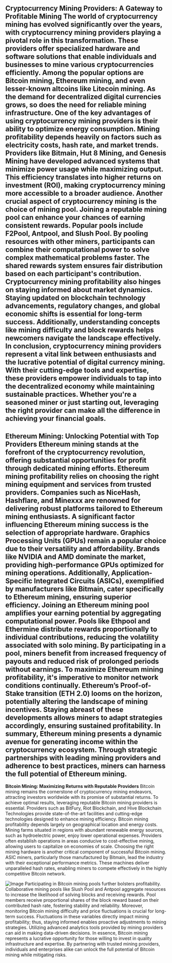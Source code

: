 **Cryptocurrency Mining Providers: A Gateway to Profitable Mining**
The world of cryptocurrency mining has evolved significantly over the years, with cryptocurrency mining providers playing a pivotal role in this transformation. These providers offer specialized hardware and software solutions that enable individuals and businesses to mine various cryptocurrencies efficiently. Among the popular options are Bitcoin mining, Ethereum mining, and even lesser-known altcoins like Litecoin mining. As the demand for decentralized digital currencies grows, so does the need for reliable mining infrastructure.
One of the key advantages of using cryptocurrency mining providers is their ability to optimize energy consumption. Mining profitability depends heavily on factors such as electricity costs, hash rate, and market trends. Providers like Bitmain, Hut 8 Mining, and Genesis Mining have developed advanced systems that minimize power usage while maximizing output. This efficiency translates into higher returns on investment (ROI), making cryptocurrency mining more accessible to a broader audience.
Another crucial aspect of cryptocurrency mining is the choice of mining pool. Joining a reputable mining pool can enhance your chances of earning consistent rewards. Popular pools include F2Pool, Antpool, and Slush Pool. By pooling resources with other miners, participants can combine their computational power to solve complex mathematical problems faster. The shared rewards system ensures fair distribution based on each participant's contribution.
Cryptocurrency mining profitability also hinges on staying informed about market dynamics. Staying updated on blockchain technology advancements, regulatory changes, and global economic shifts is essential for long-term success. Additionally, understanding concepts like mining difficulty and block rewards helps newcomers navigate the landscape effectively.
In conclusion, cryptocurrency mining providers represent a vital link between enthusiasts and the lucrative potential of digital currency mining. With their cutting-edge tools and expertise, these providers empower individuals to tap into the decentralized economy while maintaining sustainable practices. Whether you're a seasoned miner or just starting out, leveraging the right provider can make all the difference in achieving your financial goals.
---
**Ethereum Mining: Unlocking Potential with Top Providers**
Ethereum mining stands at the forefront of the cryptocurrency revolution, offering substantial opportunities for profit through dedicated mining efforts. Ethereum mining profitability relies on choosing the right mining equipment and services from trusted providers. Companies such as NiceHash, Hashflare, and Minexxx are renowned for delivering robust platforms tailored to Ethereum mining enthusiasts.
A significant factor influencing Ethereum mining success is the selection of appropriate hardware. Graphics Processing Units (GPUs) remain a popular choice due to their versatility and affordability. Brands like NVIDIA and AMD dominate the market, providing high-performance GPUs optimized for mining operations. Additionally, Application-Specific Integrated Circuits (ASICs), exemplified by manufacturers like Bitmain, cater specifically to Ethereum mining, ensuring superior efficiency.
Joining an Ethereum mining pool amplifies your earning potential by aggregating computational power. Pools like Ethpool and Ethermine distribute rewards proportionally to individual contributions, reducing the volatility associated with solo mining. By participating in a pool, miners benefit from increased frequency of payouts and reduced risk of prolonged periods without earnings.
To maximize Ethereum mining profitability, it's imperative to monitor network conditions continually. Ethereum’s Proof-of-Stake transition (ETH 2.0) looms on the horizon, potentially altering the landscape of mining incentives. Staying abreast of these developments allows miners to adapt strategies accordingly, ensuring sustained profitability.
In summary, Ethereum mining presents a dynamic avenue for generating income within the cryptocurrency ecosystem. Through strategic partnerships with leading mining providers and adherence to best practices, miners can harness the full potential of Ethereum mining.
---
**Bitcoin Mining: Maximizing Returns with Reputable Providers**
Bitcoin mining remains the cornerstone of cryptocurrency mining endeavors, attracting investors worldwide with its promise of substantial returns. To achieve optimal results, leveraging reputable Bitcoin mining providers is essential. Providers such as BitFury, Riot Blockchain, and Hive Blockchain Technologies provide state-of-the-art facilities and cutting-edge technologies designed to enhance mining efficiency.
Bitcoin mining profitability depends largely on geographical location and energy costs. Mining farms situated in regions with abundant renewable energy sources, such as hydroelectric power, enjoy lower operational expenses. Providers often establish operations in areas conducive to cost-effective mining, allowing users to capitalize on economies of scale.
Choosing the right mining hardware is another critical component of successful Bitcoin mining. ASIC miners, particularly those manufactured by Bitmain, lead the industry with their exceptional performance metrics. These machines deliver unparalleled hash rates, enabling miners to compete effectively in the highly competitive Bitcoin network.

![Image](https://github.com/user-attachments/assets/4a25d116-2220-4385-b08e-f287af8fcbc4)
Participating in Bitcoin mining pools further bolsters profitability. Collaborative mining pools like Slush Pool and Antpool aggregate resources to increase the likelihood of solving blocks and receiving rewards. Pool members receive proportional shares of the block reward based on their contributed hash rate, fostering stability and reliability.
Moreover, monitoring Bitcoin mining difficulty and price fluctuations is crucial for long-term success. Fluctuations in these variables directly impact mining profitability; thus, staying informed enables proactive adjustments to mining strategies. Utilizing advanced analytics tools provided by mining providers can aid in making data-driven decisions.
In essence, Bitcoin mining represents a lucrative opportunity for those willing to invest in quality infrastructure and expertise. By partnering with trusted mining providers, individuals and enterprises alike can unlock the full potential of Bitcoin mining while mitigating risks.
